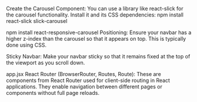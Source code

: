 Create the Carousel Component: You can use a library like react-slick for the carousel functionality. Install it and its CSS dependencies:
npm install react-slick slick-carousel



<!-- taj hotel slider -->
npm install react-responsive-carousel
Positioning: Ensure your navbar has a higher z-index than the carousel so that it appears on top. This is typically done using CSS.

Sticky Navbar: Make your navbar sticky so that it remains fixed at the top of the viewport as you scroll down.
<!-- imp notes till navbar and carousel -->
app.jsx
React Router (BrowserRouter, Routes, Route): These are components from React Router used for client-side routing in React applications. They enable navigation between different pages or components without full page reloads.



<!-- done continue -->
<!-- for making second hero section -->
<!-- Carousel2 -->
<!-- making carousel2 and restaurantpagr.jsx -->

